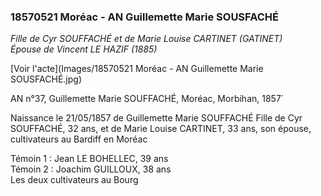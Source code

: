 ### 18570521 Moréac - AN Guillemette Marie SOUSFACHÉ

*Fille de Cyr SOUFFACHÉ et de Marie Louise CARTINET (GATINET)  
Épouse de Vincent LE HAZIF (1885)*


[Voir l'acte](Images/18570521 Moréac - AN Guillemette Marie SOUSFACHÉ.jpg)

AN n°37, Guillemette Marie SOUFFACHÉ, Moréac, Morbihan, 1857`

Naissance le 21/05/1857 de Guillemette Marie SOUFFACHÉ
Fille de Cyr SOUFFACHÉ, 32 ans, et de Marie Louise CARTINET, 33 ans, son épouse, cultivateurs au Bardiff en Moréac

Témoin 1 : Jean LE BOHELLEC, 39 ans  
Témoin 2 : Joachim GUILLOUX, 38 ans  
Les deux cultivateurs au Bourg
